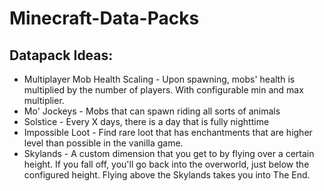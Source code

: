 # Minecraft-Data-Packs

## Datapack Ideas:
* Multiplayer Mob Health Scaling - Upon spawning, mobs' health is multiplied by the number of players. With configurable min and max multiplier.
* Mo' Jockeys - Mobs that can spawn riding all sorts of animals
* Solstice - Every X days, there is a day that is fully nighttime
* Impossible Loot - Find rare loot that has enchantments that are higher level than possible in the vanilla game.
* Skylands - A custom dimension that you get to by flying over a certain height. If you fall off, you'll go back into the overworld, just below the configured height. Flying above the Skylands takes you into The End.
